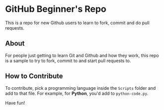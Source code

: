 # GitHub Beginner's Repo
This is a repo for new Github users to learn to fork, commit and do pull requests.

## About
For people just getting to learn Git and Github and how they work, this repo is a sample to try to fork, commit to and start pull requests to. 

## How to Contribute
To contribute, pick a programming language inside the `Scripts` folder and add to that file. For example, for **Python**, you'd add to `python-code.py`. 

Have fun!
